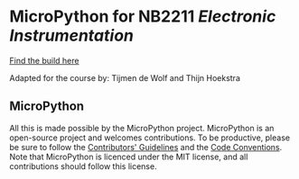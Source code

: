 MicroPython for NB2211 *Electronic Instrumentation*
===========
[Find the build here](https://github.com/twhoekstra/nb2211-micropython/tree/master/ports/rp2/build-PICO/firmware.uf2)

Adapted for the course by: Tijmen de Wolf and Thijn Hoekstra

MicroPython
------------
All this is made possible by the MicroPython project. MicroPython is an open-source project and welcomes contributions. To be
productive, please be sure to follow the
[Contributors' Guidelines](https://github.com/micropython/micropython/wiki/ContributorGuidelines)
and the [Code Conventions](https://github.com/micropython/micropython/blob/master/CODECONVENTIONS.md).
Note that MicroPython is licenced under the MIT license, and all contributions
should follow this license.

